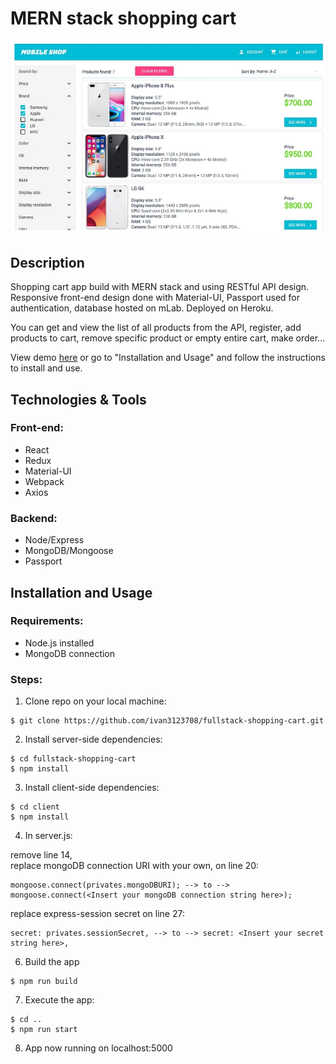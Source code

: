 # MERN stack shopping cart

<img src="githubImg/mobile_shop.jpg"/>

## Description

Shopping cart app build with MERN stack and using RESTful API design. Responsive front-end design done with Material-UI, Passport used for authentication, database hosted on mLab. Deployed on Heroku.

You can get and view the list of all products from the API, register, add products to cart, remove specific product or empty entire cart, make order...

View demo <a href="http://ij-mobile-shop.herokuapp.com/">here</a> or go to "Installation and Usage" and follow the instructions to install and use.

## Technologies & Tools

### Front-end:

* React
* Redux
* Material-UI
* Webpack
* Axios

### Backend:

* Node/Express
* MongoDB/Mongoose
* Passport

## Installation and Usage

### Requirements:

* Node.js installed
* MongoDB connection

### Steps:
1. Clone repo on your local machine:
```
$ git clone https://github.com/ivan3123708/fullstack-shopping-cart.git
```
2. Install server-side dependencies:
```
$ cd fullstack-shopping-cart
$ npm install
```
3. Install client-side dependencies:
```
$ cd client
$ npm install
```
4. In server.js:<br/>

remove line 14,<br/>
replace mongoDB connection URI with your own, on line 20:<br/>
```
mongoose.connect(privates.mongoDBURI); --> to --> mongoose.connect(<Insert your mongoDB connection string here>);
```
replace express-session secret on line 27:<br/>
```
secret: privates.sessionSecret, --> to --> secret: <Insert your secret string here>,
```
6. Build the app
```
$ npm run build
```
7. Execute the app:<br/>
```
$ cd ..
$ npm run start
```
8. App now running on localhost:5000

